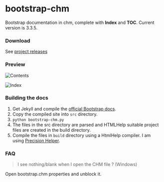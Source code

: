 # bootstrap-chm
Bootstrap documentation in chm, complete with **Index** and **TOC**. Current version is 3.3.5.


### Download

See [project releases](https://github.com/aviaryan/bootstrap-chm/releases)


### Preview

![Contents](http://i.imgur.com/VcaYF4U.png)

![Index](http://i.imgur.com/OgykiQi.png)


### Building the docs

1. Get Jekyll and compile the [official Bootstrap docs](https://github.com/twbs/bootstrap).
2. Copy the compiled site into `src` directory. 
3. `python bootstrap-chm.py`
4. The files in the src directory are parsed and HTMLHelp suitable project files are created in the build directory.
4. Compile the files in `build` directory using a HtmlHelp compiler. I am using [Precision Helper](http://www.be-precision.com/products/precision-helper/).


### FAQ

> I see nothing/blank when I open the CHM file ? (Windows)

Open bootstrap.chm properties and unblock it.